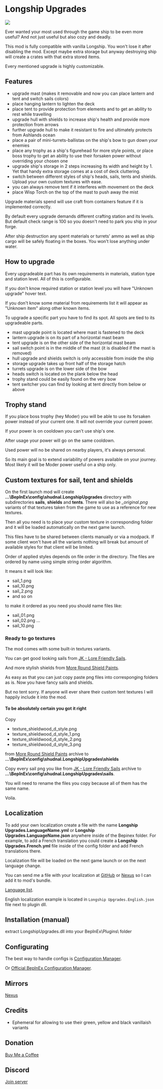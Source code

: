 # Longship Upgrades
![](https://staticdelivery.nexusmods.com/mods/3667/images/headers/2885_1727651924.jpg)

Ever wanted your most used through the game ship to be even more useful? And not just useful but also cozy and deadly.

This mod is fully compatible with vanilla Longship. You won't lose it after disabling the mod. Except maybe extra storage but anyway destroying ship will create a crates with that extra stored items.

Every mentioned upgrade is highly customizable.

## Features
* upgrade mast (makes it removable and now you can place lantern and tent and switch sails colors)
* place hanging lantern to lighten the deck
* place tent to provide protection from elements and to get an ability to rest while travelling
* upgrade hull with shields to increase ship's health and provide more protection from arrows
* further upgrade hull to make it resistant to fire and ultimately protects from Ashlands ocean
* place a pair of mini-turrets-ballistas on the ship's bow to gun down your enemies
* place any trophy as a ship's figurehead for more style points, or place boss trophy to get an ability to use their forsaken power without overriding your chosen one
* upgrade ship's storage in 2 steps increasing its width and height by 1. Yet that handy extra storage comes at a cost of deck cluttering.
* switch between different styles of ship's heads, sails, tents and shields. Upload your own custom textures with ease.
* you can always remove tent if it interferes with movement on the deck
* place Wisp Torch on the top of the mast to push away the mist

Upgrade materials spend will use craft from containers feature if it is implemented correctly. 

By default every upgrade demands different crafting station and its levels. But default check range is 100 so you doesn't need to park you ship in your forge.

After ship destruction any spent materials or turrets' ammo as well as ship cargo will be safely floating in the boxes. You won't lose anything under water.

## How to upgrade

Every upgradeable part has its own requirements in materials, station type and station level. All of this is configurable.

If you don't know required station or station level you will have "Unknown upgrade" hover text.

If you don't know some material from requirements list it will appear as "Unknown item" along other known items.

To upgrade a specific part you have to find its spot. All spots are tied to its upgradeable parts.
* mast upgrade point is located where mast is fastened to the deck
* lantern upgrade is on its part of a horizontal mast beam
* tent upgrade is on the other side of the horizontal mast beam
* sail switch point is in the middle of the mast (it is disabled if the mast is removed)
* hull upgrade and shields switch is only accessible from inside the ship
* storage upgrade takes up front half of the storage hatch
* turrets upgrade is on the lower side of the bow
* heads switch is located on the plank below the head
* trophy stand could be easily found on the very bow
* tent switcher you can find by looking at tent directly from below or above

## Trophy stand

If you place boss trophy (hey Moder) you will be able to use its forsaken power instead of your current one. It will not override your current power.

If your power is on cooldown you can't use ship's one.

After usage your power will go on the same cooldown.

Used power will no be shared on nearby players, it's always personal.

So its main goal is to extend variability of powers available on your journey. Most likely it will be Moder power useful on a ship only.

## Custom textures for sail, tent and shields

On the first launch mod will create **...\BepInEx\config\shudnal.LongshipUpgrades** directory with subdirectories **sails**, **shields** and **tents**. There will also be *_original.png* variants of that textures taken from the game to use as a reference for new textures.

Then all you need is to place your custom texture in corresponding folder and it will be loaded automatically on the next game launch.

This files have to be shared between clients manually or via a modpack. If some client won't have all the variants nothing will break but amount of available styles for that client will be limited.

Order of applied styles depends on file order in the directory. The files are ordered by name using simple string order algorithm. 

It means it will look like:
* sail_1.png
* sail_10.png
* sail_2.png
* and so on

to make it ordered as you need you should name files like:
* sail_01.png
* sail_02.png
...
* sail_10.png

### Ready to go textures

The mod comes with some built-in textures variants.

You can get good looking sails from [JK - Lore Friendly Sails](https://www.nexusmods.com/valheim/mods/682).

And more stylish shields from [More Round Shield Paints](https://www.nexusmods.com/valheim/mods/254).

As easy as that you can just copy paste png files into corresponging folders as is. Now you have fancy sails and shields.

But no tent sorry. If anyone will ever share their custom tent textures I will happily include it into the mod.

#### To be absolutely certain you got it right

Copy
* texture_shieldwood_d_style.png
* texture_shieldwood_d_style_1.png
* texture_shieldwood_d_style_2.png
* texture_shieldwood_d_style_3.png

from [More Round Shield Paints](https://www.nexusmods.com/valheim/mods/254) archive to **...\BepInEx\config\shudnal.LongshipUpgrades\shields**

Copy every sail png you like from [JK - Lore Friendly Sails](https://www.nexusmods.com/valheim/mods/682) archive to **...\BepInEx\config\shudnal.LongshipUpgrades\sails**. 

You will need to rename the files you copy because all of them has the same name.

Voila.

## Localization
To add your own localization create a file with the name **Longship Upgrades.LanguageName.yml** or **Longship Upgrades.LanguageName.json** anywhere inside of the Bepinex folder. For example, to add a French translation you could create a **Longship Upgrades.French.yml** file inside of the config folder and add French translations there.

Localization file will be loaded on the next game launch or on the next language change.

You can send me a file with your localization at [GitHub](https://github.com/shudnal/LongshipUpgrades/issues) or [Nexus](https://www.nexusmods.com/valheim/mods/2885?tab=posts) so I can add it to mod's bundle.

[Language list](https://valheim-modding.github.io/Jotunn/data/localization/language-list.html).

English localization example is located in `Longship Upgrades.English.json` file next to plugin dll.

## Installation (manual)
extract LongshipUpgrades.dll into your BepInEx\Plugins\ folder

## Configurating
The best way to handle configs is [Configuration Manager](https://thunderstore.io/c/valheim/p/shudnal/ConfigurationManager/).

Or [Official BepInEx Configuration Manager](https://valheim.thunderstore.io/package/Azumatt/Official_BepInEx_ConfigurationManager/).

## Mirrors
[Nexus](https://www.nexusmods.com/valheim/mods/2885)

## Credits
* Ephemeral for allowing to use their green, yellow and black vanillaish variants

## Donation
[Buy Me a Coffee](https://buymeacoffee.com/shudnal)

## Discord
[Join server](https://discord.gg/e3UtQB8GFK)